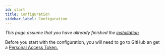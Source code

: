 ```yaml
---
id: start
title: Configuration
sidebar_label: Configuration
---
```


_This page assume that you have allready finished the [installation](/docs/installation/prerequisittes)_

Before you start with the configuration, you will need to go to GitHub an get a [Personal Access Token.](/docs/configuration/pat)
